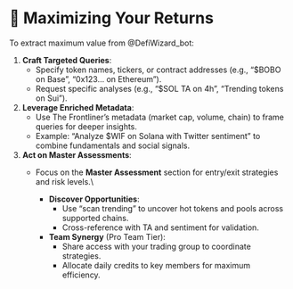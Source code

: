 # 💸 Maximizing Your Returns

To extract maximum value from @DefiWizard\_bot:

1. **Craft Targeted Queries**:
   * Specify token names, tickers, or contract addresses (e.g., “$BOBO on Base”, “0x123… on Ethereum”).
   * Request specific analyses (e.g., “$SOL TA on 4h”, “Trending tokens on Sui”).
2. **Leverage Enriched Metadata**:
   * Use The Frontliner’s metadata (market cap, volume, chain) to frame queries for deeper insights.
   * Example: “Analyze $WIF on Solana with Twitter sentiment” to combine fundamentals and social signals.
3. **Act on Master Assessments**:
   * Focus on the **Master Assessment** section for entry/exit strategies and risk levels.\

     * **Discover Opportunities**:
       * Use “scan trending” to uncover hot tokens and pools across supported chains.
       * Cross-reference with TA and sentiment for validation.
     * **Team Synergy** (Pro Team Tier):
       * Share access with your trading group to coordinate strategies.
       * Allocate daily credits to key members for maximum efficiency.

